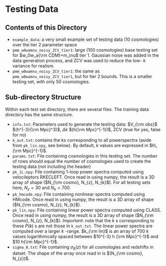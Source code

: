 # Testing Data #
## Contents of this Directory ##
- `example_data`: a very small example set of testing data (10 cosmologies) over the tier 2 parameter space
- `pmm_w0wamnu_noisy_ZCV_tier1`: large (100 cosmologies) base testing set for $w_0w_a{\rm CDM}+m_\nu$ tier 1. Gaussian noise was added in the data generation process, and ZCV was used to reduce the low- $k$ variance for realism. 
- `pmm_w0wamnu_noisy_ZCV_tier1`: the same as `pmm_w0wamnu_noisy_ZCV_tier1`, but for tier 2 bounds. This is a smaller testing set, with only 50 cosmologies. 

## Sub-directory Structure ##
Within each test set directory, there are several files. The training data directory has the same structure.
- `info.txt`: Parameters used to generate the testing data: $V_{\rm obs}$ $(h^{-3}{\rm Mpc}^3)$, $\Delta k$ $(h{\rm Mpc}^{-1})$, ZCV (true for yes, false for no)
- `k_out.txt`: contains the ks corresponding to all powerspectra (aside from `pk_lin.npy`, see below). By default, $k$ values are expressed in $h\,{\rm Mpc}^{-1}$.
- `params.txt`: File containing cosmologies in this testing set. The number of rows should equal the number of cosmologies used to create the testing data (not including the header)
- `pk_1L.npy`: File containing 1-loop power spectra computed using velocileptors RKECLEFT. Once read in using numpy, the result is a 3D array of shape ($N_{\rm cosmo}, N_{z}, N_{k}$). For all testing sets here, $N_z=30$ and $N_k=700$.
- `pk_hmcode.npy`: File containing nonlinear spectra computed using HMcode. Once read in using numpy, the result is a 3D array of shape ($N_{\rm cosmo}, N_{z}, N_{k}$). 
- `pk_lin.npy`: File containing linear power spectra computed using CLASS. Once read in using numpy, the result is a 3D array of shape ($N_{\rm cosmo}, N_{z}, N_{k}$). *Important*: note that the $k$ s corresponding to these $P(k)$ s are not those in `k_out.txt`. The linear power spectra are computed over a larger $k$ -range. $k_{\rm lin}$ is an array of 700 $k$ values logarithmically spaced between $10^{-3} h {\rm Mpc}^{-1}$ and $10 h{\rm Mpc}^{-1}$.
- `sigma_8.txt`: File containing $\sigma_8(z)$ for all cosmologies and redshifts in datset. The shape of the array once read in is $(N_{\rm cosmo}, N_{z})$.
